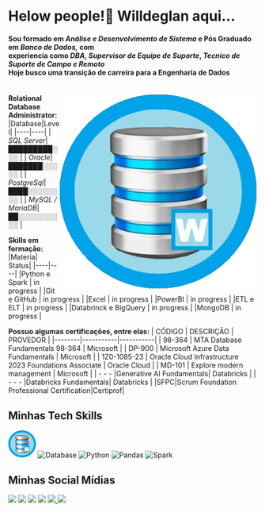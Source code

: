 # Helow people!👋 Willdeglan aqui...

<!-- apresentação -->
#### Sou formado em _Análise e Desenvolvimento de Sistema_ e Pós Graduado em _Banco de Dados,_ com <br> experiencia como _DBA_, _Supervisor de Equipe de Suporte_, _Tecnico de Suporte de Campo e Remoto_ <br> Hoje busco uma transição de carreira para a __Engenharia de Dados__ <br> <br> 
<!-- logos DB grande -->
<img src="https://github.com/willdegl4n/willdegl4n.github.io/blob/main/badge/sqlDicas.png" width="400px" align="right" alt="DataBase" />

**Relational Database Administrator:**
|Database|Level|
|----|----|
| *SQL Server*|      █████████░░░    |
| *Oracle*|          ███████░░░░░    |
| *PostgreSql*|      ████░░░░░░░░    | 
| *MySQL / MariaDB*| ██░░░░░░░░░░    |

**Skills em formação:**
|Materia| Status|
|----|----|
|Python e Spark         | in progress |
|Git e GitHub           | in progress |
|Excel                  | in progress |
|PowerBI                | in progress |
|ETL e ELT              | in progress |
|Databrinck e BigQuery  | in progress |
|MongoDB                | in progress |


**Possuo algumas certificações, entre elas:**
| CÓDIGO | DESCRIÇÃO | PROVEDOR |
|--------|-----------|-----------|
| 98-364 |  MTA Database Fundamentals 98-364 | Microsoft |
| DP-900 | Microsoft Azure Data Fundamentals | Microsoft |
| 1Z0-1085-23 | Oracle Cloud Infrastructure 2023 Foundations Associate | Oracle Cloud |
| MD-101 | Explore modern management | Microsoft |
| - - - |Generative AI Fundamentals| Databricks |
| - - - |Databricks Fundamentals|  Databricks |
|SFPC|Scrum Foundation Professional Certification|Certiprof|




  <!-- ICONES DAS TECNOLOGIAS -->
## Minhas Tech Skills
<div align="left">
  <img src="https://github.com/willdegl4n/willdegl4n.github.io/blob/main/badge/sqlDicas.png" height="55" alt="SQLDicas"  />
  <img src="https://camo.githubusercontent.com/b6b54c683ae354567ba2d2b5fc240406b54590501eeddf9edd98d86d645de241/68747470733a2f2f63646e2e6a7364656c6976722e6e65742f67682f64657669636f6e732f64657669636f6e406c61746573742f69636f6e732f73716c646576656c6f7065722f73716c646576656c6f7065722d6f726967696e616c2e737667" height="55" alt="Database"  />
    <img src="https://camo.githubusercontent.com/7654611cc0c150086ff9327653d5d31ba93e71411ca0d4b98b1e1918631d2b05/68747470733a2f2f63646e2e6a7364656c6976722e6e65742f67682f64657669636f6e732f64657669636f6e406c61746573742f69636f6e732f707974686f6e2f707974686f6e2d6f726967696e616c2e737667" height="55" alt="Python"  />
    <picture>
  <source media="(prefers-color-scheme: dark)" srcset="https://camo.githubusercontent.com/58dd795f220f3d2190525b386b4e8c2fb3a8c9ca4989374e37cafca704c4e6aa/68747470733a2f2f70616e6461732e7079646174612e6f72672f7374617469632f696d672f70616e6461735f6d61726b5f77686974652e737667" height="55"">
  <img alt="Pandas" src="https://cdn.jsdelivr.net/gh/devicons/devicon@latest/icons/pandas/pandas-original-wordmark.svg" height="55">
</picture>
  <img src="https://camo.githubusercontent.com/380ee34ee0c24d688efe9a0ba62cdb25b1981075c84f98627765f2fd75d8be3a/68747470733a2f2f63646e2e6a7364656c6976722e6e65742f67682f64657669636f6e732f64657669636f6e406c61746573742f69636f6e732f617061636865737061726b2f617061636865737061726b2d6f726967696e616c2d776f72646d61726b2e737667" height="55" alt="Spark"  />
</div>
  <!-- ICONES DAS TECNOLOGIAS -->



  <!-- ICONES DAS TECNOLOGIAS - ->
## Minhas Tech Skills
<div align="left">
  <img src="https://cdn.jsdelivr.net/gh/devicons/devicon/icons/windows8/windows8-original.svg"                  height="55" alt="windows8 logo"  />
  <img src="https://cdn.jsdelivr.net/gh/devicons/devicon/icons/microsoftsqlserver/microsoftsqlserver-plain.svg" height="55" alt="microsoftsqlserver logo"  />
  <img src="https://cdn.jsdelivr.net/gh/devicons/devicon/icons/vscode/vscode-original.svg"                      height="55" alt="vscode logo"  />
  <img src="https://cdn.jsdelivr.net/gh/devicons/devicon/icons/linux/linux-original.svg"                        height="55" alt="linux logo"  />
  <img src="https://cdn.jsdelivr.net/gh/devicons/devicon/icons/oracle/oracle-original.svg"                      height="55" alt="oracle logo"  />
  <img src="https://cdn.jsdelivr.net/gh/devicons/devicon/icons/postgresql/postgresql-original.svg"              height="55" alt="postgresql logo"  />
  <img src="https://cdn.jsdelivr.net/gh/devicons/devicon/icons/python/python-original.svg"                      height="55" alt="python logo"  />
  <img src="https://cdn.jsdelivr.net/gh/devicons/devicon/icons/azure/azure-original.svg"                        height="55" alt="azure logo"  />
  <img src="https://cdn.jsdelivr.net/gh/devicons/devicon/icons/jupyter/jupyter-original.svg"                    height="55" alt="jupyter logo"  />
  <img src="https://cdn.jsdelivr.net/gh/devicons/devicon/icons/putty/putty-original.svg"                        height="55" alt="putty logo"  />
  <img src="https://cdn.jsdelivr.net/gh/devicons/devicon@latest/icons/pandas/pandas-original-wordmark.svg"      height="55" alt="putty logo" />
</div>
  <!- - ICONES DAS TECNOLOGIAS -->

<!-- Social midias -->
## Minhas Social Mídias
<div align="left">
  <a href="https://www.youtube.com/@sqldicas" target="_blank">         <img src="https://img.shields.io/badge/YouTube-FF0000?style=for-the-badge&logo=youtube&logoColor=white"                                         height="27"></a>
  <a href="https://instagram.com/willdeglan" target="_blank">          <img src="https://img.shields.io/badge/-Instagram-%23E4405F?style=for-the-badge&logo=instagram&logoColor=white"                                 height="27"></a>
  <a href = "mailto:willdeglan@gmail.com">                             <img src="https://img.shields.io/badge/-Gmail-%23333?style=for-the-badge&logo=gmail&logoColor=white"                                            height="27"></a>
  <a href="https://www.linkedin.com/in/willdeglan" target="_blank">    <img src="https://img.shields.io/badge/-LinkedIn-%230077B5?style=for-the-badge&logo=linkedin&logoColor=white"                                   height="27"></a> 
  <a href="https://instagram.com/sqldicas" target="_blank">            <img src="https://img.shields.io/static/v1?message=SQLDicas&logo=instagram&label=&color=E4405F&logoColor=white&labelColor=&style=for-the-badge" height="27"> </a>
  <a href="https://www.willdeglan.com.br" target="_blank">             <img src="https://img.shields.io/static/v1?message=willdeglan.com.br&logo=medium&label=&color=00a8ff&logoColor=write&labelColor=&style=for-the-badge"  height="27"> </a>
</div>
